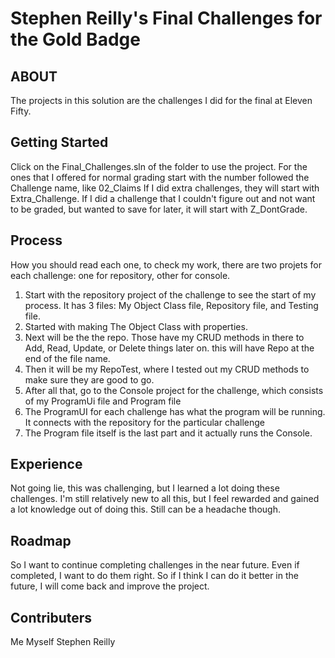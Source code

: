 # Stephen Reilly's Final Challenges for the Gold Badge 

## ABOUT 
The projects in this solution are the challenges I did for the final at Eleven Fifty.

## Getting Started
Click on the Final_Challenges.sln of the folder to use the project.
For the ones that I offered for normal grading start with the number followed the Challenge name, like 02_Claims
If I did extra challenges, they will start with Extra_Challenge.
If I did a challenge that I couldn't figure out and not want to be graded, but wanted to save for later, it will start with Z_DontGrade.

## Process 
How you should read each one, to check my work, there are two projets for each challenge: one for repository, other for console.
1. Start with the repository project of the challenge to see the start of my process. It has 3 files: My Object Class file, Repository file, and Testing file.
2. Started with making The Object Class with properties.
3. Next will be the the repo. Those have my CRUD methods in there to Add, Read, Update, or Delete things later on.
this will have Repo at the end of the file name.
4. Then it will be my RepoTest, where I tested out my CRUD methods to make sure they are good to go.
5. After all that, go to the Console project for the challenge, which consists of my ProgramUi file and Program file
6. The ProgramUI for each challenge has what the program will be running. It connects with the repository for the particular challenge
7. The Program file itself is the last part and it actually runs the Console. 

## Experience 
Not going lie, this was challenging, but I learned a lot doing these challenges. 
I'm still relatively new to all this, but I feel rewarded and gained a lot knowledge out of doing this.
Still can be a headache though.

## Roadmap
So I want to continue completing challenges in the near future. Even if completed, I want to do them right. So if I think I can do it better in the future, I will come back and improve the project.

 ## Contributers
Me
Myself
Stephen Reilly
